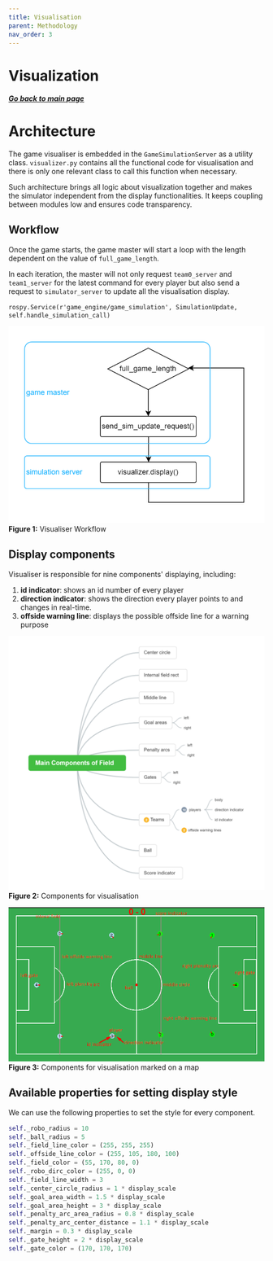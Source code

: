 ```yaml
---
title: Visualisation
parent: Methodology
nav_order: 3
---
```


# Visualization

##### [Go back to main page](../../Documentation.md)

# Architecture

The game visualiser is embedded in the `GameSimulationServer` as a utility class. `visualizer.py` contains all the functional code for visualisation and there is only one relevant class to call this function when necessary.

Such architecture brings all logic about visualization together and makes the simulator independent from the display functionalities. It keeps coupling between modules low and ensures code transparency.

## Workflow

Once the game starts, the game master will start a loop with the length dependent on the value of `full_game_length`.

In each iteration, the master will not only request `team0_server` and `team1_server` for the latest command for every player but also send a request to `simulator_server` to update all the visualisation display.

```
rospy.Service(r'game_engine/game_simulation', SimulationUpdate, self.handle_simulation_call)
```

![Visualizer workflow](../Figures/visualization_workflow.png)  
**Figure 1:** Visualiser Workflow

## Display components

Visualiser is responsible for nine components' displaying, including:

1. **id indicator**: shows an id number of every player
2. **direction indicator**: shows the direction every player points to and changes in real-time.
3. **offside warning line**: displays the possible offside line for a warning purpose

![Main Components](../Figures/Visualization_main_components_of_field.png)
**Figure 2:** Components for visualisation

![Main Components](../Figures/Visualization_main_component_on_field_map.png)
**Figure 3:** Components for visualisation marked on a map

## Available properties for setting display style

We can use the following properties to set the style for every component.

```python
self._robo_radius = 10
self._ball_radius = 5
self._field_line_color = (255, 255, 255)
self._offside_line_color = (255, 105, 180, 100)
self._field_color = (55, 170, 80, 0)
self._robo_dirc_color = (255, 0, 0)
self._field_line_width = 3
self._center_circle_radius = 1 * display_scale
self._goal_area_width = 1.5 * display_scale
self._goal_area_height = 3 * display_scale
self._penalty_arc_area_radius = 0.8 * display_scale
self._penalty_arc_center_distance = 1.1 * display_scale
self._margin = 0.3 * display_scale
self._gate_height = 2 * display_scale
self._gate_color = (170, 170, 170)
```
